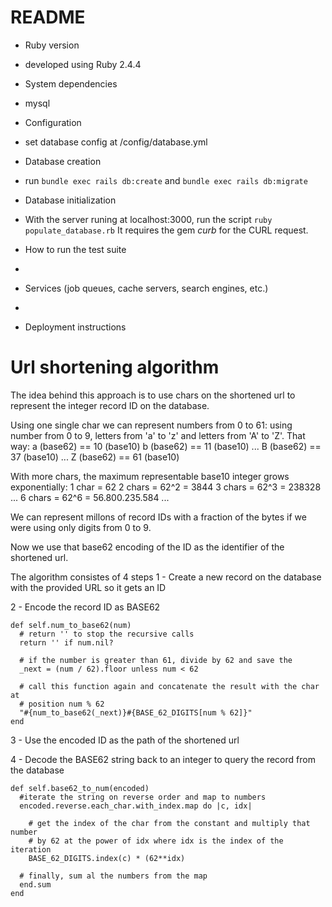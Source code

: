 # README

* Ruby version
- developed using Ruby 2.4.4

* System dependencies
- mysql

* Configuration
- set database config at /config/database.yml

* Database creation
- run `bundle exec rails db:create` and `bundle exec rails db:migrate`

* Database initialization
- With the server runing at localhost:3000, run the script `ruby populate_database.rb`
  It requires the gem *curb* for the CURL request.

* How to run the test suite
-

* Services (job queues, cache servers, search engines, etc.)
-

* Deployment instructions



# Url shortening algorithm
The idea behind this approach is to use chars on the shortened url to represent
the integer record ID on the database.

Using one single char we can represent numbers from 0 to 61: using number from
0 to 9, letters from 'a' to 'z' and letters from 'A' to 'Z'. That way:
  a (base62) == 10 (base10)
  b (base62) == 11 (base10)
  ...
  B (base62) == 37 (base10)
  ...
  Z (base62) == 61 (base10)

With more chars, the maximum representable base10 integer grows exponentially:
  1 char = 62
  2 chars = 62^2 = 3844
  3 chars = 62^3 = 238328
  ...
  6 chars = 62^6 = 56.800.235.584
  ...

We can represent millons of record IDs with a fraction of the bytes if we were
using only digits from 0 to 9.

Now we use that base62 encoding of the ID as the identifier of the shortened url.


The algorithm consistes of 4 steps
1 - Create a new record on the database with the provided URL so it gets an ID

2 - Encode the record ID as BASE62

    def self.num_to_base62(num)
      # return '' to stop the recursive calls
      return '' if num.nil?

      # if the number is greater than 61, divide by 62 and save the
      _next = (num / 62).floor unless num < 62

      # call this function again and concatenate the result with the char at
      # position num % 62
      "#{num_to_base62(_next)}#{BASE_62_DIGITS[num % 62]}"
    end

3 - Use the encoded ID as the path of the shortened url

4 - Decode the BASE62 string back to an integer to query the record from the database

    def self.base62_to_num(encoded)
      #iterate the string on reverse order and map to numbers
      encoded.reverse.each_char.with_index.map do |c, idx|

        # get the index of the char from the constant and multiply that number
        # by 62 at the power of idx where idx is the index of the iteration
        BASE_62_DIGITS.index(c) * (62**idx)

      # finally, sum al the numbers from the map
      end.sum
    end
